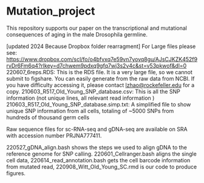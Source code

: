 # Mutation_project
This repository supports our paper on the transcriptional and mutational consequences of aging in the male Drosophila germline.

[updated 2024 Because Dropbox folder rearragment] For Large files please see:
https://www.dropbox.com/scl/fo/o4bfvxq7e59vn7yovq8gu/AJsCJKZK452f9rvDr6Fm6q4?rlkey=d7chwem9pdxq9gfq7wj3s2v4c&st=v53pkwof&dl=0
220607_6reps.RDS: This is the RDS file. It is a very large file, so we cannot submit to figshare. You can easily generate from the raw data from NCBI. If you have difficulty accessing it, please contact lzhao@rockefeller.edu for a copy. 
210603_R517_Old_Young_SNP_database.csv: This is all the SNP information (not unique lines, all relevant read information )
210603_R517_Old_Young_SNP_database.simp.txt: A simplified file to show unique SNP information from all cells, totaling of ~5000 SNPs from hundreds of thousand germ cells

Raw sequence files for sc-RNA-seq and gDNA-seq are available on SRA with accession number PRJNA777411.

220527_gDNA_align.bash shows the steps we used to align gDNA to the reference genome for SNP calling.
220601_Cellranger.bash aligns the single cell data,
220614_read_annotation.bash gets the cell barcode information from mutated read,
220908_Witt_Old_Young_SC.rmd is our code to produce figures.

